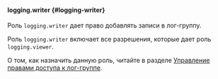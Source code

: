 #### logging.writer {#logging-writer}

Роль `logging.writer` дает право добавлять записи в лог-группу.

Роль `logging.writer` включает все разрешения, которые дает роль `logging.viewer`.

О том, как назначить данную роль, читайте в разделе [Управление правами доступа к лог-группе](../logging/operations/access-rights.md).